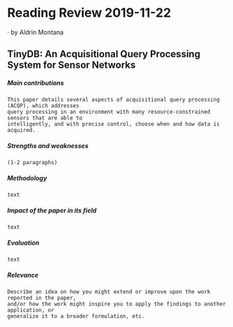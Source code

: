 # Reading Review 2019-11-22

&middot; by Aldrin Montana

## TinyDB: An Acquisitional Query Processing System for Sensor Networks

##### Main contributions

    This paper details several aspects of acquisitional query processing (ACQP), which addresses
    query processing in an environment with many resource-constrained sensors that are able to
    intelligently, and with precise control, choose when and how data is acquired.

##### Strengths and weaknesses

    (1-2 paragraphs)

##### Methodology

    text

##### Impact of the paper in its field

    text

##### Evaluation

    text

##### Relevance

    Describe an idea on how you might extend or improve upon the work reported in the paper,
    and/or how the work might inspire you to apply the findings to another application, or
    generalize it to a broader formulation, etc.
